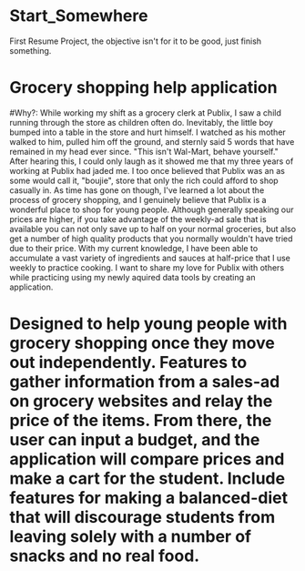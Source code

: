 # Start_Somewhere
First Resume Project, the objective isn't for it to be good, just finish something.
# Grocery shopping help application

#Why?: While working my shift as a grocery clerk at Publix, I saw a child running through the store as children often do. Inevitably, the little boy bumped into a table in the store and hurt himself. I watched as his mother walked to him, pulled him off the ground, and sternly said 5 words that have remained in my head ever since. "This isn't Wal-Mart, behave yourself." After hearing this, I could only laugh as it showed me that my three years of working at Publix had jaded me. I too once believed that Publix was an as some would call it, "boujie", store that only the rich could afford to shop casually in. As time has gone on though, I've learned a lot about the process of grocery shopping, and I genuinely believe that Publix is a wonderful place to shop for young people. Although generally speaking our prices are higher, if you take advantage of the weekly-ad sale that is available you can not only save up to half on your normal groceries, but also get a number of high quality products that you normally wouldn't have tried due to their price. With my current knowledge, I have been able to accumulate a vast variety of ingredients and sauces at half-price that I use weekly to practice cooking. I want to share my love for Publix with others while practicing using my newly aquired data tools by creating an application.

# Designed to help young people with grocery shopping once they move out independently. Features to gather information from a sales-ad on grocery websites and relay the price of the items. From there, the user can input a budget, and the application will compare prices and make a cart for the student. Include features for making a balanced-diet that will discourage students from leaving solely with a number of snacks and no real food.
